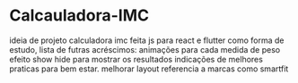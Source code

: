 # Calcauladora-IMC
ideia de projeto calculadora imc feita js  para react e flutter como forma de estudo,
lista de futras acréscimos:
  animações para cada medida de peso
  efeito show hide para mostrar os resultados 
  indicações de  melhores praticas  para bem estar.
  melhorar layout referencia a marcas como smartfit
  
